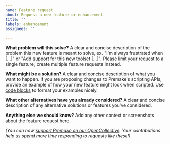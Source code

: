 ```yaml
---
name: Feature request
about: Request a new feature or enhancement
title: ''
labels: enhancement
assignees: ''

---
```


**What problem will this solve?**
A clear and concise description of the problem this new feature is meant to solve, ex. "I'm always frustrated when [...]" or "Add support for this new toolset [...]". Please limit your request to a single feature; create multiple feature requests instead.

**What might be a solution?**
A clear and concise description of what you want to happen. If you are proposing changes to Premake's scripting APIs, provide an example of how your new feature might look when scripted. Use [code blocks](https://help.github.com/en/articles/creating-and-highlighting-code-blocks) to format your examples nicely.

**What other alternatives have you already considered?**
A clear and concise description of any alternative solutions or features you've considered.

**Anything else we should know?**
Add any other context or screenshots about the feature request here.

*(You can now [support Premake on our OpenCollective](https://opencollective.com/premake). Your contributions help us spend more time responding to requests like these!)*
